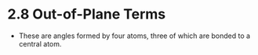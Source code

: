 # 2.8 Out-of-Plane Terms

* These are angles formed by four atoms, three of which are bonded to a central atom.